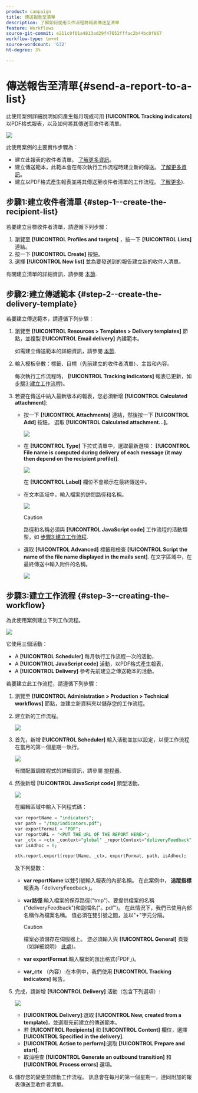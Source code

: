 ```yaml
---
product: campaign
title: 傳送報吿至清單
description: 了解如何使用工作流程將報表傳送至清單
feature: Workflows
source-git-commit: e211c0f01a4813ad29f47652fffac2b44bc0f867
workflow-type: tm+mt
source-wordcount: '632'
ht-degree: 3%

---
```



# 傳送報吿至清單{#send-a-report-to-a-list}

此使用案例詳細說明如何產生每月現成可用 **[!UICONTROL Tracking indicators]** 以PDF格式報表，以及如何將其傳送至收件者清單。

![](assets/use_case_report_intro.png)

此使用案例的主要實作步驟為：

* 建立此報表的收件者清單。 [了解更多資訊](#step-1--create-the-recipient-list)。
* 建立傳送範本，此範本會在每次執行工作流程時建立新的傳送。 [了解更多資訊](#step-2--create-the-delivery-template)。
* 建立以PDF格式產生報表並將其傳送至收件者清單的工作流程。 [了解更多](#step-3--create-the-workflow)).

## 步驟1:建立收件者清單 {#step-1--create-the-recipient-list}

若要建立目標收件者清單，請遵循下列步驟：

1. 瀏覽至 **[!UICONTROL Profiles and targets]** ，按一下 **[!UICONTROL Lists]** 連結。
1. 按一下 **[!UICONTROL Create]** 按鈕。
1. 選擇 **[!UICONTROL New list]** 並為要發送到的報告建立新的收件人清單。

有關建立清單的詳細資訊，請參閱 [本節](../../v8/audiences/create-audiences.md).

## 步驟2:建立傳遞範本 {#step-2--create-the-delivery-template}

若要建立傳送範本，請遵循下列步驟：

1. 瀏覽至 **[!UICONTROL Resources > Templates > Delivery templates]** 節點，並複製 **[!UICONTROL Email delivery]** 內建範本。

   如需建立傳送範本的詳細資訊，請參閱 [本節](../../v8/send/create-templates.md).

1. 輸入模板參數：標籤、目標（先前建立的收件者清單）、主旨和內容。

   每次執行工作流程時， **[!UICONTROL Tracking indicators]** 報表已更新，如 [步驟3:建立工作流程](#step-3--creating-the-workflow))。

1. 若要在傳送中納入最新版本的報表，您必須新增 **[!UICONTROL Calculated attachment]**:

   * 按一下 **[!UICONTROL Attachments]** 連結，然後按一下 **[!UICONTROL Add]** 按鈕。 選取 **[!UICONTROL Calculated attachment...]**。

      ![](assets/use_case_report_4.png)

   * 在 **[!UICONTROL Type]** 下拉式清單中，選取最新選項： **[!UICONTROL File name is computed during delivery of each message (it may then depend on the recipient profile)]**.

      ![](assets/use_case_report_5.png)

      在 **[!UICONTROL Label]** 欄位不會顯示在最終傳送中。

   * 在文本區域中，輸入檔案的訪問路徑和名稱。

      ![](assets/use_case_report_6.png)

      >[!CAUTION]
      >
      >路徑和名稱必須與 **[!UICONTROL JavaScript code]** 工作流程的活動類型，如 [步驟3:建立工作流程](#step-3--creating-the-workflow).

   * 選取 **[!UICONTROL Advanced]** 標籤和檢查 **[!UICONTROL Script the name of the file name displayed in the mails sent]**. 在文字區域中，在最終傳送中輸入附件的名稱。

      ![](assets/use_case_report_6bis.png)

## 步驟3:建立工作流程 {#step-3--creating-the-workflow}

為此使用案例建立下列工作流程。

![](assets/use_case_report_8.png)

它使用三個活動：

* A **[!UICONTROL Scheduler]** 每月執行工作流程一次的活動，
* A **[!UICONTROL JavaScript code]** 活動，以PDF格式產生報表，
* A **[!UICONTROL Delivery]** 參考先前建立之傳送範本的活動。

若要建立此工作流程，請遵循下列步驟：

1. 瀏覽至 **[!UICONTROL Administration > Production > Technical workflows]** 節點，並建立新資料夾以儲存您的工作流程。
1. 建立新的工作流程。

   ![](assets/use_case_report_7.png)

1. 首先，新增 **[!UICONTROL Scheduler]** 輸入活動並加以設定，以便工作流程在當月的第一個星期一執行。

   ![](assets/use_case_report_9.png)

   有關配置調度程式的詳細資訊，請參閱 [排程器](scheduler.md).

1. 然後新增 **[!UICONTROL JavaScript code]** 類型活動。

   ![](assets/use_case_report_10.png)

   在編輯區域中輸入下列程式碼：

   ```sql
   var reportName = "indicators";
   var path = "/tmp/indicators.pdf";
   var exportFormat = "PDF";
   var reportURL = "<PUT THE URL OF THE REPORT HERE>";
   var _ctx = <ctx _context="global" _reportContext="deliveryFeedback" />
   var isAdhoc = 0;
   
   xtk.report.export(reportName, _ctx, exportFormat, path, isAdhoc);
   ```


   及下列變數：

   * **var reportName**:以雙引號輸入報表的內部名稱。 在此案例中， **追蹤指標** 報表為「deliveryFeedback」。
   * **var路徑**:輸入檔案的保存路徑(&quot;tmp&quot;)、要提供檔案的名稱(&quot;deliveryFeedback&quot;)和副檔名(&quot;。pdf&quot;)。 在此情況下，我們已使用內部名稱作為檔案名稱。 值必須在雙引號之間，並以&quot;+&quot;字元分隔。

      >[!CAUTION]
      >
      >檔案必須儲存在伺服器上。 您必須輸入與 **[!UICONTROL General]** 頁簽（如詳細說明） [此處](#step-2--create-the-delivery-template))。

   * **var exportFormat**:輸入檔案的匯出格式(「PDF」)。
   * **var_ctx** （內容）:在本例中，我們使用 **[!UICONTROL Tracking indicators]** 報告。

1. 完成，請新增 **[!UICONTROL Delivery]** 活動（包含下列選項）:

   ![](assets/use_case_report_11.png)

   * **[!UICONTROL Delivery]**:選取 **[!UICONTROL New, created from a template]**，並選取先前建立的傳送範本。
   * 若 **[!UICONTROL Recipients]** 和 **[!UICONTROL Content]** 欄位，選擇 **[!UICONTROL Specified in the delivery]**.
   * **[!UICONTROL Action to perform]**:選取 **[!UICONTROL Prepare and start]**.
   * 取消檢查 **[!UICONTROL Generate an outbound transition]** 和 **[!UICONTROL Process errors]** 選項。

1. 儲存您的變更並啟動工作流程。 訊息會在每月的第一個星期一，連同附加的報表傳送至收件者清單。